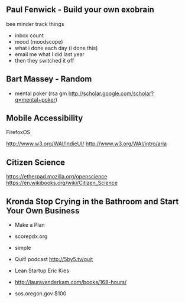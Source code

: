 ## Paul Fenwick - Build your own exobrain
bee minder
track things

 - inbox count
 - mood (moodscope)
 - what i done each day (i done this)
 - email me what I did last year
 - then they switched it off

## Bart Massey - Random

 - mental poker (rsa gm http://scholar.google.com/scholar?q=mental+poker)

## Mobile Accessibility

FirefoxOS

http://www.w3.org/WAI/IndieUI/
http://www.w3.org/WAI/intro/aria

## Citizen Science

https://etherpad.mozilla.org/openscience
https://en.wikibooks.org/wiki/Citizen_Science

## Kronda Stop Crying in the Bathroom and Start Your Own Business


- Make a Plan
- scorepdx.org
- simple 

- Quit! podcast http://5by5.tv/quit
- Lean Startup Eric Kies
- http://lauravanderkam.com/books/168-hours/
- sos.oregon.gov $100